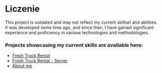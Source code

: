 # Liczenie

This project is outdated and may not reflect my current skillset and abilities. It was developed some time ago, and since then, I have gained significant experience and proficiency in various technologies and methodologies.

### Projects showcasing my current skills are available here: 
- [Fresh Truck Rental](https://github.com/zprzemek378/fresh-car-rental)
- [Fresh Truck Rental - Server](https://github.com/zprzemek378/fresh-car-express)
- [About me](https://github.com/zprzemek378/about-me)
